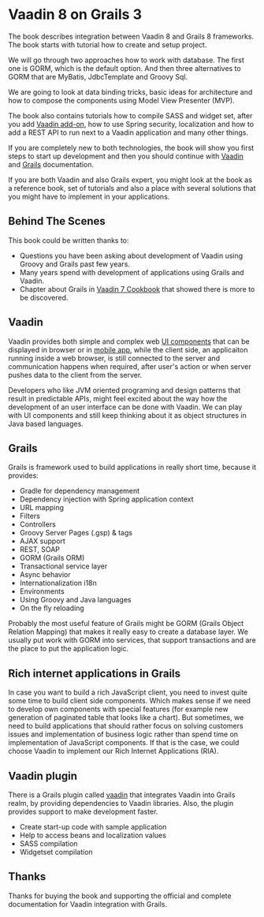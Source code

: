 # Vaadin 8 on Grails 3

The book describes integration between Vaadin 8 and Grails 8 frameworks. The book starts with tutorial how to create and setup project.

We will go through two approaches how to work with database. The first one is GORM, which is the default option. And then three alternatives to GORM that are MyBatis, JdbcTemplate and Groovy Sql.

We are going to look at data binding tricks, basic ideas for architecture and how to compose the components using Model View Presenter \(MVP\).

The book also contains tutorials how to compile SASS and widget set, after you add [Vaadin add-on](https://vaadin.com/directory), how to use Spring security, localization and how to add a REST API to run next to a Vaadin application and many other things.

If you are completely new to both technologies, the book will show you first steps to start up development and then you should continue with [Vaadin](https://vaadin.com/learn) and [Grails](http://grails.org/doc/latest/guide/single.html) documentation.

If you are both Vaadin and also Grails expert, you might look at the book as a reference book, set of tutorials and also a place with several solutions that you might have to implement in your applications.

## Behind The Scenes

This book could be written thanks to:

* Questions you have been asking about development of Vaadin using Groovy and Grails past few years.
* Many years spend with development of applications using Grails and Vaadin.
* Chapter about Grails in [Vaadin 7 Cookbook](http://www.packtpub.com/creating-rich-internet-applications-in-vaadin-7/book) that showed there is more to be discovered.

## Vaadin

Vaadin provides both simple and complex web [UI components](http://demo.vaadin.com/sampler) that can be displayed in browser or in [mobile app](https://vaadin.com/directory#addon/vaadin-touchkit), while the client side, an applicaiton running inside a web browser, is still connected to the server and communication happens when required, after user's action or when server pushes data to the client from the server.

Developers who like JVM oriented programing and design patterns that result in predictable APIs, might feel excited about the way how the development of an user interface can be done with Vaadin. We can play with UI components and still keep thinking about it as object structures in Java based languages.

## Grails

Grails is framework used to build applications in really short time, because it provides:

* Gradle for dependency management
* Dependency injection with Spring application context
* URL mapping
* Filters
* Controllers
* Groovy Server Pages \(.gsp\) & tags
* AJAX support
* REST, SOAP
* GORM \(Grails ORM\)
* Transactional service layer
* Async behavior
* Internationalization i18n
* Environments
* Using Groovy and Java languages
* On the fly reloading

Probably the most useful feature of Grails might be GORM \(Grails Object Relation Mapping\) that makes it really easy to create a database layer. We usually put work with GORM into services, that support transactions and are the place to put the application logic.

## Rich internet applications in Grails

In case you want to build a rich JavaScript client, you need to invest quite some time to build client side components. Which makes sense if we need to develop own components with special features \(for example new generation of paginated table that looks like a chart\). But sometimes, we need to build applications that should rather focus on solving customers issues and implementation of  business logic rather than spend time on implementation of JavaScript components. If that is the case, we could choose Vaadin to implement our Rich Internet Applications \(RIA\).

## Vaadin plugin

There is a Grails plugin called [vaadin](http:vaadinongrails.com) that integrates Vaadin into Grails realm, by providing dependencies to Vaadin libraries. Also, the plugin provides support to make development faster.

* Create start-up code with sample application
* Help to access beans and localization values
* SASS compilation
* Widgetset compilation

## Thanks

Thanks for buying the book and supporting the official and complete documentation for Vaadin integration with Grails.

